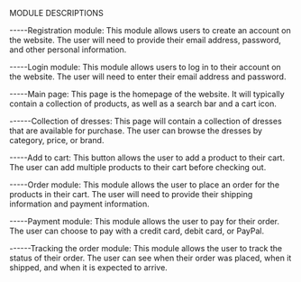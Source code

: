 MODULE DESCRIPTIONS

-----Registration module: This module allows users to create an account on the website. 
The user will need to provide their email address, password, and other personal information.

-----Login module: This module allows users to log in to their account on the website. The user will need to enter their email address and password.

-----Main page: This page is the homepage of the website. It will typically contain a collection of products, as well as a search bar and a cart icon.

------Collection of dresses: This page will contain a collection of dresses that are available for purchase. 
The user can browse the dresses by category, price, or brand.

-----Add to cart: This button allows the user to add a product to their cart. The user can add multiple products to their cart before checking out.

-----Order module: This module allows the user to place an order for the products in their cart.
The user will need to provide their shipping information and payment information.

-----Payment module: This module allows the user to pay for their order. The user can choose to pay with a credit card, debit card, or PayPal.

------Tracking the order module: This module allows the user to track the status of their order. 
The user can see when their order was placed, when it shipped, and when it is expected to arrive.
